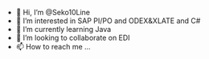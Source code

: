 - 👋 Hi, I’m @Seko10Line
- 👀 I’m interested in SAP PI/PO and ODEX&XLATE and C#
- 🌱 I’m currently learning Java
- 💞️ I’m looking to collaborate on EDI
- 📫 How to reach me ...

<!---
Seko10Line/Seko10Line is a ✨ special ✨ repository because its `README.md` (this file) appears on your GitHub profile.
You can click the Preview link to take a look at your changes.
--->
